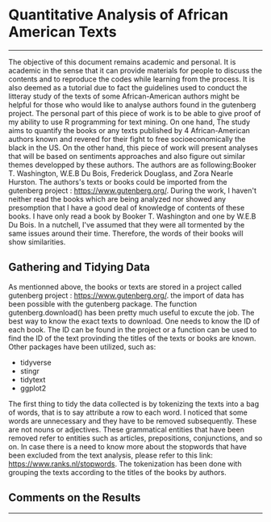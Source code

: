 # Quantitative Analysis of African American Texts
----
The objective of this document remains academic and personal. It is academic in the sense that it can provide materials for people to discuss the contents and to reproduce the codes while learning from the process. It is also deemed as a tutorial due to fact the guidelines used to conduct the litteray study of the texts of some African-American authors might be helpful for those who would like to analyse authors found in the gutenberg project.
The  personal part of this piece of work is to be able to give proof of my ability to use R programming for text mining. On one hand, The study aims to quantify the books or any texts published by 4 African-American authors known and revered for their fight to free socioeconomically the black in the US. On the other hand, this piece of work will present analyses that will be based on sentiments approaches and also figure out similar themes developped by these authors. The authors are as following:Booker T. Washington, W.E.B Du Bois, Frederick Douglass, and Zora Nearle Hurston. 
The authors's texts or books could be imported from the gutenberg project :  https://www.gutenberg.org/. During the work, I haven't neither read the books which are being analyzed nor showed any presomption that I have a good deal of knowledge of contents of these books. I have only read a book by Booker T. Washington and one by W.E.B Du Bois. In a nutchell, I've assumed that they were all tormented by the same issues around their time. Therefore, the words of their books will show similarities.

## Gathering and Tidying Data
As mentionned above, the books or texts are stored in a project called gutenberg project : https://www.gutenberg.org/. the import of data has been possible with the gutenberg package. The function gutenberg.download() has been pretty much useful to excute the job. The best way to know the exact texts to download. One needs to know the ID of each book. The ID can be found in the project or a function can be used to find the ID of the text provinding the titles of the texts or books are known. Other packages have been utilized, such as:
* tidyverse
* stingr
* tidytext
* ggplot2

The first thing to tidy the data collected is by tokenizing the texts into a bag of words, that is to say attribute a row to each word. I noticed that some words are unnecessary and they have to be removed subsequently. These are not nouns or adjectives. These grammatical entities that have been removed refer to entities such as articles, prepositions, conjunctions, and so on.  In case there is a need to know more about the stopwords that have been excluded from the text analysis, please refer to this link: https://www.ranks.nl/stopwords. The tokenization has been done with grouping the texts according to the titles of the books by authors. 

## Comments on the Results
--- 
